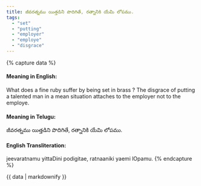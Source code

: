 ```yaml
---
title: జీవరత్నము యిత్తడిని పొదిగితే, రత్నానికి యేమి లోపము.
tags:
  - "set"
  - "putting"
  - "employer"
  - "employe"
  - "disgrace"
---
```


{% capture data %}
#### Meaning in English:
What does a fine ruby suffer by being set in brass ?
The disgrace of putting a talented man in a mean situation attaches to the employer not to the employe.

#### Meaning in Telugu:
జీవరత్నము యిత్తడిని పొదిగితే, రత్నానికి యేమి లోపము.

#### English Transliteration:
jeevaratnamu yittaDini podigitae, ratnaaniki yaemi lOpamu.
{% endcapture %}

{{ data | markdownify }}

